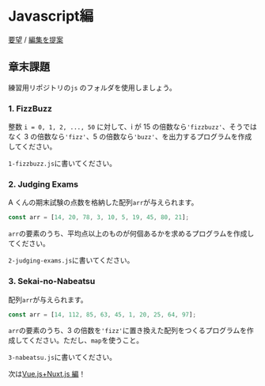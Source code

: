 # Javascript編

[要望](https://github.com/ebiyuu1121/web-tutorial/issues/new/choose) / [編集を提案](https://github.com/ebiyuu1121/web-tutorial/edit/main/js1.md)

## 章末課題

練習用リポジトリの`js` のフォルダを使用しましょう。

### 1. FizzBuzz

整数 `i = 0, 1, 2, ..., 50` に対して、i が 15 の倍数なら`'fizzbuzz'`、そうではなく 3 の倍数なら`'fizz'`、5 の倍数なら`'buzz'`、を出力するプログラムを作成してください。

`1-fizzbuzz.js`に書いてください。

### 2. Judging Exams

A くんの期末試験の点数を格納した配列`arr`が与えられます。

```js
const arr = [14, 20, 78, 3, 10, 5, 19, 45, 80, 21];
```

`arr`の要素のうち、平均点以上のものが何個あるかを求めるプログラムを作成してください。

`2-judging-exams.js`に書いてください。

### 3. Sekai-no-Nabeatsu

配列`arr`が与えられます。

```js
const arr = [14, 112, 85, 63, 45, 1, 20, 25, 64, 97];
```

`arr`の要素のうち、3 の倍数を`'fizz'`に置き換えた配列をつくるプログラムを作成してください。ただし、`map`を使うこと。

`3-nabeatsu.js`に書いてください。

次は[Vue.js+Nuxt.js 編](vue.md)！
